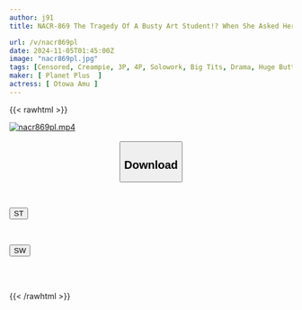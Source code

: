 ```yaml
---
author: j91
title: NACR-869 The Tragedy Of A Busty Art Student!? When She Asked Her Brother And Father To Be A Nude Model For Her Assignment, Her Erection Wouldn't Go Down And She Ended Up Having A Threesome With Continuous Creampies!? Amu Otoha

url: /v/nacr869pl
date: 2024-11-05T01:45:00Z
image: "nacr869pl.jpg"
tags: [Censored, Creampie, 3P, 4P, Solowork, Big Tits, Drama, Huge Butt	]
maker: [ Planet Plus  ]
actress: [ Otowa Amu ]
---
```



{{< rawhtml >}}

<div class="video" data-videoid="G2Qr0JLMB4Im0r">
    <a href="javascript:;">
        <img src="/v/nacr869pl/nacr869pl.jpg" width="WIDTH" height="HEIGHT" alt="nacr869pl.mp4" loading="lazy">
    </a>
</div>

<script type="text/javascript" src="https://j91.asia/asset/on-demand-st.js"></script>

<br>
  <link rel="stylesheet" href="https://j91.asia/asset/bs5.css">
  
  <center>
  <button class="btn btn-primary" type="button" data-bs-toggle="collapse" data-bs-target=".multi-collapse" aria-expanded="false" aria-controls="multiCollapseExample1 multiCollapseExample2"><h2>Download</h2></button></center>
</p>
<div class="row">
  <div class="col">
    <div class="collapse multi-collapse" id="multiCollapseExample1">
      <div class="card card-body">
	      	      <br>
<div class="buttons">  
<p><a href="/v/nacr869pl/st.html" target="_blank"><button class="btn-hover color-3"><i class="fa fa-download"></i> ST</button></a></p></div>
    </div>
  </div>
</div>
  <div class="col">
    <div class="collapse multi-collapse" id="multiCollapseExample2">
      <div class="card card-body">
	      <br>
<div class="buttons">
<p><a href="/v/nacr869pl/sw.html" target="_blank"><button class="btn-hover color-2"><i class="fa fa-download"></i> SW</button></a></p></div>
<br><br>
      </div>
    </div>
  </div>
</div>

{{< /rawhtml >}}